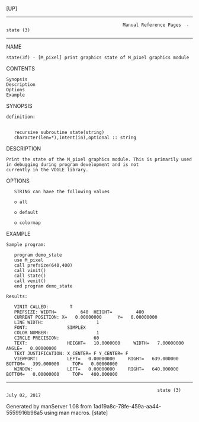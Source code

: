 [UP]

-----------------------------------------------------------------------------------------------------------------------------------
                                                Manual Reference Pages  - state (3)
-----------------------------------------------------------------------------------------------------------------------------------
                                                                 
NAME

    state(3f) - [M_pixel] print graphics state of M_pixel graphics module

CONTENTS

    Synopsis
    Description
    Options
    Example

SYNOPSIS

    definition:


       recursive subroutine state(string)
       character(len=*),intent(in),optional :: string



DESCRIPTION

    Print the state of the M_pixel graphics module. This is primarily used in debugging during program development and is not
    currently in the VOGLE library.

OPTIONS

       STRING can have the following values

       o all

       o default

       o colormap

EXAMPLE

    Sample program:

       program demo_state
       use M_pixel
       call prefsize(640,400)
       call vinit()
       call state()
       call vexit()
       end program demo_state

    Results:

       VINIT CALLED:        T
       PREFSIZE: WIDTH=         640  HEIGHT=         400
       CURRENT POSITION: X=   0.00000000      Y=   0.00000000
       LINE WIDTH:                    1
       FONT:               SIMPLEX
       COLOR NUMBER:                  1
       CIRCLE PRECISION:             60
       TEXT:               HEIGHT=   10.0000000     WIDTH=   7.00000000     ANGLE=   0.00000000
       TEXT JUSTIFICATION: X_CENTER= F Y_CENTER= F
       VIEWPORT:           LEFT=   0.00000000     RIGHT=   639.000000     BOTTOM=   399.000000     TOP=   0.00000000
       WINDOW:             LEFT=   0.00000000     RIGHT=   640.000000     BOTTOM=   0.00000000     TOP=   400.000000



-----------------------------------------------------------------------------------------------------------------------------------

                                                             state (3)                                                July 02, 2017

Generated by manServer 1.08 from 1ad19a8c-78fe-459a-aa44-5559916b98a5 using man macros.
                                                              [state]
